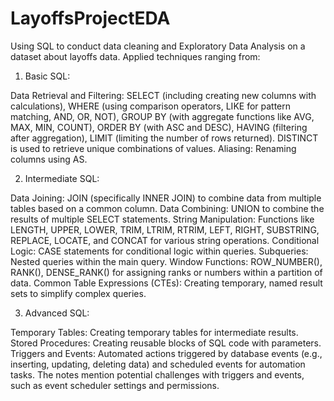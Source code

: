 # LayoffsProjectEDA
Using SQL to conduct data cleaning and Exploratory Data Analysis on a dataset about layoffs data.
Applied techniques ranging from:

1. Basic SQL:

Data Retrieval and Filtering: 
SELECT (including creating new columns with calculations), WHERE (using comparison operators, LIKE for pattern matching, AND, OR, NOT), GROUP BY (with aggregate functions like AVG, MAX, MIN, COUNT), ORDER BY (with ASC and DESC), HAVING (filtering after aggregation), LIMIT (limiting the number of rows returned). DISTINCT is used to retrieve unique combinations of values. Aliasing: Renaming columns using AS.

2. Intermediate SQL:

Data Joining: JOIN (specifically INNER JOIN) to combine data from multiple tables based on a common column.
Data Combining: UNION to combine the results of multiple SELECT statements.
String Manipulation: Functions like LENGTH, UPPER, LOWER, TRIM, LTRIM, RTRIM, LEFT, RIGHT, SUBSTRING, REPLACE, LOCATE, and CONCAT for various string operations.
Conditional Logic: CASE statements for conditional logic within queries.
Subqueries: Nested queries within the main query.
Window Functions: ROW_NUMBER(), RANK(), DENSE_RANK() for assigning ranks or numbers within a partition of data.
Common Table Expressions (CTEs): Creating temporary, named result sets to simplify complex queries.

3. Advanced SQL:

Temporary Tables: Creating temporary tables for intermediate results.
Stored Procedures: Creating reusable blocks of SQL code with parameters.
Triggers and Events: Automated actions triggered by database events (e.g., inserting, updating, deleting data) and scheduled events for automation tasks. The notes mention potential challenges with triggers and events, such as event scheduler settings and permissions.
